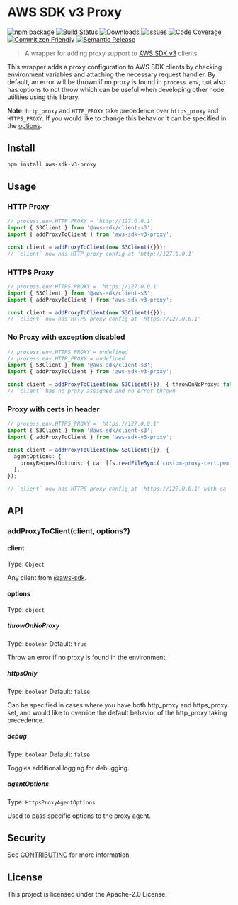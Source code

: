 # AWS SDK v3 Proxy

[![npm package][npm-img]][npm-url]
[![Build Status][build-img]][build-url]
[![Downloads][downloads-img]][downloads-url]
[![Issues][issues-img]][issues-url]
[![Code Coverage][codecov-img]][codecov-url]
[![Commitizen Friendly][commitizen-img]][commitizen-url]
[![Semantic Release][semantic-release-img]][semantic-release-url]

> A wrapper for adding proxy support to [AWS SDK v3](https://github.com/aws/aws-sdk-js-v3) clients

This wrapper adds a proxy configuration to AWS SDK clients by checking environment
variables and attaching the necessary request handler. By default, an error will
be thrown if no proxy is found in `process.env`, but also has options to not throw
which can be useful when developing other node utilities using this library.

**Note:** `http_proxy` and `HTTP_PROXY` take precedence over `https_proxy` and `HTTPS_PROXY`.
If you would like to change this behavior it can be specified in the [options](#options).

## Install

```bash
npm install aws-sdk-v3-proxy
```

## Usage

### HTTP Proxy

```ts
// process.env.HTTP_PROXY = 'http://127.0.0.1'
import { S3Client } from '@aws-sdk/client-s3';
import { addProxyToClient } from 'aws-sdk-v3-proxy';

const client = addProxyToClient(new S3Client({}));
// `client` now has HTTP proxy config at 'http://127.0.0.1'
```

### HTTPS Proxy

```ts
// process.env.HTTPS_PROXY = 'https://127.0.0.1'
import { S3Client } from '@aws-sdk/client-s3';
import { addProxyToClient } from 'aws-sdk-v3-proxy';

const client = addProxyToClient(new S3Client({}));
// `client` now has HTTPS proxy config at 'https://127.0.0.1'
```

### No Proxy with exception disabled

```ts
// process.env.HTTPS_PROXY = undefined
// process.env.HTTP_PROXY = undefined
import { S3Client } from '@aws-sdk/client-s3';
import { addProxyToClient } from 'aws-sdk-v3-proxy';

const client = addProxyToClient(new S3Client({}), { throwOnNoProxy: false });
// `client` has no proxy assigned and no error thrown
```

### Proxy with certs in header

```ts
// process.env.HTTPS_PROXY = 'https://127.0.0.1'
import { S3Client } from '@aws-sdk/client-s3';
import { addProxyToClient } from 'aws-sdk-v3-proxy';

const client = addProxyToClient(new S3Client({}), {
  agentOptions: {
    proxyRequestOptions: { ca: [fs.readFileSync('custom-proxy-cert.pem').toString()] },
  },
});

// `client` now has HTTPS proxy config at 'https://127.0.0.1' with ca `custom-proxy-cert.pem`
```

## API

### addProxyToClient(client, options?)

#### client

Type: `Object`

Any client from [@aws-sdk](https://github.com/aws/aws-sdk-js-v3).

#### options

Type: `object`

##### throwOnNoProxy

Type: `boolean`
Default: `true`

Throw an error if no proxy is found in the environment.

##### httpsOnly

Type: `boolean`
Default: `false`

Can be specified in cases where you have both http_proxy and https_proxy set, and would like to override the default behavior of the http_proxy taking precedence.

##### debug

Type: `boolean`
Default: `false`

Toggles additional logging for debugging.

##### agentOptions

Type: `HttpsProxyAgentOptions`

Used to pass specific options to the proxy agent.

## Security

See [CONTRIBUTING](CONTRIBUTING.md#security-issue-notifications) for more information.

## License

This project is licensed under the Apache-2.0 License.

[build-img]:https://github.com/awslabs/aws-sdk-v3-js-proxy/actions/workflows/release.yml/badge.svg
[build-url]:https://github.com/awslabs/aws-sdk-v3-js-proxy/actions/workflows/release.yml
[downloads-img]:https://img.shields.io/npm/dt/aws-sdk-v3-proxy
[downloads-url]:https://www.npmtrends.com/aws-sdk-v3-proxy
[npm-img]:https://img.shields.io/npm/v/aws-sdk-v3-proxy
[npm-url]:https://www.npmjs.com/package/aws-sdk-v3-proxy
[issues-img]:https://img.shields.io/github/issues/awslabs/aws-sdk-v3-js-proxy
[issues-url]:https://github.com/awslabs/aws-sdk-v3-js-proxy/issues
[codecov-img]:https://codecov.io/gh/awslabs/aws-sdk-v3-js-proxy/branch/main/graph/badge.svg
[codecov-url]:https://codecov.io/gh/awslabs/aws-sdk-v3-js-proxy
[semantic-release-img]:https://img.shields.io/badge/%20%20%F0%9F%93%A6%F0%9F%9A%80-semantic--release-e10079.svg
[semantic-release-url]:https://github.com/semantic-release/semantic-release
[commitizen-img]:https://img.shields.io/badge/commitizen-friendly-brightgreen.svg
[commitizen-url]:http://commitizen.github.io/cz-cli/
